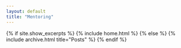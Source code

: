 ```yaml
---
layout: default
title: "Mentoring"
---
```


{% if site.show_excerpts %}
  {% include home.html %}
{% else %}
  {% include archive.html title="Posts" %}
{% endif %}
